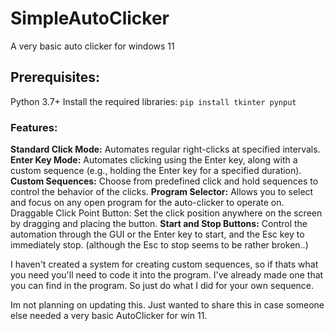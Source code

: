 # SimpleAutoClicker
A very basic auto clicker for windows 11

## Prerequisites:
Python 3.7+
Install the required libraries:
`pip install tkinter pynput`

### Features:
**Standard Click Mode:**
Automates regular right-clicks at specified intervals.
**Enter Key Mode:**
Automates clicking using the Enter key, along with a custom sequence (e.g., holding the Enter key for a specified duration).
**Custom Sequences:**
Choose from predefined click and hold sequences to control the behavior of the clicks.
**Program Selector:**
Allows you to select and focus on any open program for the auto-clicker to operate on.
Draggable Click Point Button: Set the click position anywhere on the screen by dragging and placing the button.
**Start and Stop Buttons:**
Control the automation through the GUI or the Enter key to start, and the Esc key to immediately stop. (although the Esc to stop seems to be rather broken..)

I haven't created a system for creating custom sequences,
so if thats what you need you'll need to code it into the program.
I've already made one that you can find in the program.
So just do what I did for your own sequence.

Im not planning on updating this. Just wanted to share this 
in case someone else needed a very basic AutoClicker for win 11.
